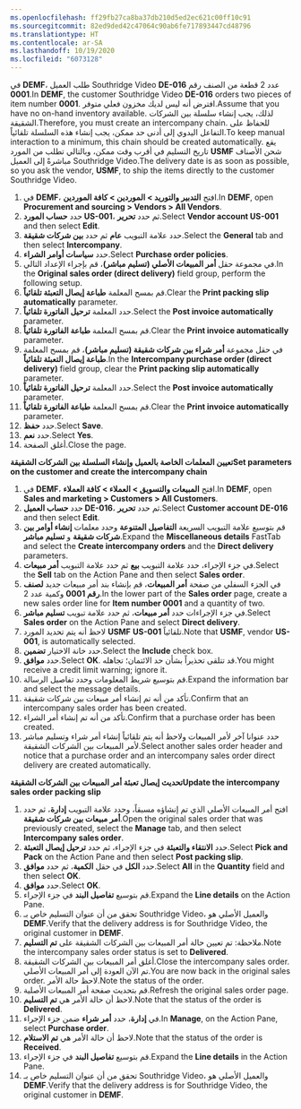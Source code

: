 ```yaml
---
ms.openlocfilehash: ff29fb27ca8ba37db210d5ed2ec621c00ff10c91
ms.sourcegitcommit: 82ed9ded42c47064c90ab6fe717893447cd48796
ms.translationtype: HT
ms.contentlocale: ar-SA
ms.lasthandoff: 10/19/2020
ms.locfileid: "6073128"
---
```

<span data-ttu-id="55b56-101">في **DEMF**، طلب العميل Southridge Video **DE-016** عدد 2 قطعة من الصنف رقم **0001**.</span><span class="sxs-lookup"><span data-stu-id="55b56-101">In **DEMF**, the customer Southridge Video **DE-016** orders two pieces of item number **0001**.</span></span> <span data-ttu-id="55b56-102">افترض أنه ليس لديك مخزون فعلي متوفر.</span><span class="sxs-lookup"><span data-stu-id="55b56-102">Assume that you have no on-hand inventory available.</span></span>
<span data-ttu-id="55b56-103">لذلك، يجب إنشاء سلسلة بين الشركات الشقيقة.</span><span class="sxs-lookup"><span data-stu-id="55b56-103">Therefore, you must create an intercompany chain.</span></span> <span data-ttu-id="55b56-104">للحفاظ على التفاعل اليدوي إلى أدنى حد ممكن، يجب إنشاء هذه السلسلة تلقائياً.</span><span class="sxs-lookup"><span data-stu-id="55b56-104">To keep manual interaction to a minimum, this chain should be created automatically.</span></span> <span data-ttu-id="55b56-105">يقع تاريخ التسليم في أقرب وقت ممكن، وبالتالي تطلب من المورد **USMF** شحن الأصناف مباشرةً إلى العميل Southridge Video.</span><span class="sxs-lookup"><span data-stu-id="55b56-105">The delivery date is as soon as possible, so you ask the vendor, **USMF**, to ship the items directly to the customer Southridge Video.</span></span>

1.  <span data-ttu-id="55b56-106">في **DEMF**، افتح **‏‫التدبير والتوريد‬ > الموردين > كافة الموردين**.</span><span class="sxs-lookup"><span data-stu-id="55b56-106">In **DEMF**, open **Procurement and sourcing > Vendors > All Vendors**.</span></span>
2.  <span data-ttu-id="55b56-107">حدد **حساب المورد US-001**، ثم حدد **تحرير**.</span><span class="sxs-lookup"><span data-stu-id="55b56-107">Select **Vendor account US-001** and then select **Edit**.</span></span>
3.  <span data-ttu-id="55b56-108">حدد علامة التبويب **عام** ثم حدد **بين شركات شقيقة**.</span><span class="sxs-lookup"><span data-stu-id="55b56-108">Select the **General** tab and then select **Intercompany**.</span></span>
4.  <span data-ttu-id="55b56-109">حدد **سياسات أوامر الشراء**.</span><span class="sxs-lookup"><span data-stu-id="55b56-109">Select **Purchase order policies**.</span></span>
5.  <span data-ttu-id="55b56-110">في مجموعة حقل **أمر المبيعات الأصلي (تسليم مباشر)**، قم بإجراء الإعداد التالي.</span><span class="sxs-lookup"><span data-stu-id="55b56-110">In the **Original sales order (direct delivery)** field group,    perform the following setup.</span></span>
6.  <span data-ttu-id="55b56-111">قم بمسح المعلمة **طباعة إيصال التعبئة تلقائياً**.</span><span class="sxs-lookup"><span data-stu-id="55b56-111">Clear the **Print packing slip automatically** parameter.</span></span>
7.  <span data-ttu-id="55b56-112">حدد المعلمة **ترحيل الفاتورة تلقائياً**.</span><span class="sxs-lookup"><span data-stu-id="55b56-112">Select the **Post invoice automatically** parameter.</span></span>
8.  <span data-ttu-id="55b56-113">قم بمسح المعلمة **طباعة الفاتورة تلقائياً**.</span><span class="sxs-lookup"><span data-stu-id="55b56-113">Clear the **Print invoice automatically** parameter.</span></span>
9.  <span data-ttu-id="55b56-114">في حقل مجموعة **أمر شراء بين شركات شقيقة (تسليم مباشر)**، قم بمسح المعلمة **طباعة إيصال التعبئة تلقائياً**.</span><span class="sxs-lookup"><span data-stu-id="55b56-114">In the **Intercompany purchase order (direct delivery)** field group, clear the **Print packing slip automatically** parameter.</span></span>
10. <span data-ttu-id="55b56-115">حدد المعلمة **ترحيل الفاتورة تلقائياً**.</span><span class="sxs-lookup"><span data-stu-id="55b56-115">Select the **Post invoice automatically** parameter.</span></span>
11. <span data-ttu-id="55b56-116">قم بمسح المعلمة **طباعة الفاتورة تلقائياً**.</span><span class="sxs-lookup"><span data-stu-id="55b56-116">Clear the **Print invoice automatically** parameter.</span></span>
12. <span data-ttu-id="55b56-117">حدد **حفظ**.</span><span class="sxs-lookup"><span data-stu-id="55b56-117">Select **Save**.</span></span>
13. <span data-ttu-id="55b56-118">حدد **نعم**.</span><span class="sxs-lookup"><span data-stu-id="55b56-118">Select **Yes**.</span></span>
14. <span data-ttu-id="55b56-119">أغلق الصفحة.</span><span class="sxs-lookup"><span data-stu-id="55b56-119">Close the page.</span></span>


<span data-ttu-id="55b56-120">**تعيين المعلمات الخاصة بالعميل وإنشاء السلسلة بين الشركات الشقيقة**</span><span class="sxs-lookup"><span data-stu-id="55b56-120">**Set parameters on the customer and create the intercompany chain**</span></span>

1. <span data-ttu-id="55b56-121">في **DEMF**، افتح **المبيعات والتسويق > العملاء > كافة العملاء**.</span><span class="sxs-lookup"><span data-stu-id="55b56-121">In **DEMF**, open **Sales and marketing > Customers > All Customers**.</span></span>
17. <span data-ttu-id="55b56-122">حدد **حساب العميل DE-016**، ثم حدد **تحرير**.</span><span class="sxs-lookup"><span data-stu-id="55b56-122">Select **Customer account DE-016** and then select **Edit**.</span></span>
18. <span data-ttu-id="55b56-123">قم بتوسيع علامة التبويب السريعة **التفاصيل المتنوعة** وحدد معلمات **إنشاء أوامر بين شركات شقيقة** و **تسليم مباشر**.</span><span class="sxs-lookup"><span data-stu-id="55b56-123">Expand the **Miscellaneous details** FastTab and select the **Create    intercompany orders** and the **Direct delivery** parameters.</span></span>
19. <span data-ttu-id="55b56-124">في جزء الإجراء، حدد علامة التبويب **بيع** ثم حدد علامة التبويب **أمر مبيعات**.</span><span class="sxs-lookup"><span data-stu-id="55b56-124">Select the **Sell** tab on the Action Pane and then select **Sales    order**.</span></span>
20. <span data-ttu-id="55b56-125">في الجزء السفلي من صفحة **أمر المبيعات**، قم بإنشاء بند أمر مبيعات جديد **لصنف رقم 0001** وكمية عدد 2.</span><span class="sxs-lookup"><span data-stu-id="55b56-125">In the lower part of the **Sales order** page, create a new sales    order line for **Item number 0001** and a quantity of two.</span></span>
21. <span data-ttu-id="55b56-126">في جزء الإجراءات حدد **أمر مبيعات**، ثم حدد علامة تبويب **تسليم مباشر**.</span><span class="sxs-lookup"><span data-stu-id="55b56-126">Select **Sales order** on the Action Pane and select **Direct delivery**.</span></span>
22. <span data-ttu-id="55b56-127">لاحظ أنه يتم تحديد المورد **USMF** **US-001** تلقائياً.</span><span class="sxs-lookup"><span data-stu-id="55b56-127">Note that **USMF**, vendor **US-001**, is automatically selected.</span></span>
23. <span data-ttu-id="55b56-128">حدد خانة الاختيار **تضمين**.</span><span class="sxs-lookup"><span data-stu-id="55b56-128">Select the **Include** check box.</span></span>
24. <span data-ttu-id="55b56-129">حدد **موافق**.</span><span class="sxs-lookup"><span data-stu-id="55b56-129">Select **OK**.</span></span> <span data-ttu-id="55b56-130">قد تتلقى تحذيراً بشأن حد الائتمان؛ تجاهله.</span><span class="sxs-lookup"><span data-stu-id="55b56-130">You might receive a credit limit warning; ignore it.</span></span>
26. <span data-ttu-id="55b56-131">قم بتوسيع شريط المعلومات وحدد تفاصيل الرسالة.</span><span class="sxs-lookup"><span data-stu-id="55b56-131">Expand the information bar and select the message details.</span></span>
27. <span data-ttu-id="55b56-132">تأكد من أنه تم إنشاء أمر مبيعات بين شركات شقيقة.</span><span class="sxs-lookup"><span data-stu-id="55b56-132">Confirm that an intercompany sales order has been created.</span></span>
28. <span data-ttu-id="55b56-133">تأكد من أنه تم إنشاء أمر الشراء.</span><span class="sxs-lookup"><span data-stu-id="55b56-133">Confirm that a purchase order has been created.</span></span>
29. <span data-ttu-id="55b56-134">حدد عنوانا آخر لأمر المبيعات ولاحظ أنه يتم تلقائياً إنشاء أمر شراء وتسليم مباشر لأمر المبيعات بين الشركات الشقيقة.</span><span class="sxs-lookup"><span data-stu-id="55b56-134">Select another sales order header and notice that a purchase order    and an intercompany sales order direct delivery are created    automatically.</span></span>

<span data-ttu-id="55b56-135">**تحديث إيصال تعبئة أمر المبيعات بين الشركات الشقيقة**</span><span class="sxs-lookup"><span data-stu-id="55b56-135">**Update the intercompany sales order packing slip**</span></span>

1. <span data-ttu-id="55b56-136">افتح أمر المبيعات الأصلي الذي تم إنشاؤه مسبقاً، وحدد علامة التبويب **إدارة**، ثم حدد **أمر مبيعات بين شركات شقيقة**.</span><span class="sxs-lookup"><span data-stu-id="55b56-136">Open the original sales order that was previously created, select the    **Manage** tab, and then select **Intercompany sales order**.</span></span>
1. <span data-ttu-id="55b56-137">حدد **الانتقاء والتعبئة** في جزء الإجراء، ثم حدد **ترحيل إيصال التعبئة**.</span><span class="sxs-lookup"><span data-stu-id="55b56-137">Select **Pick and Pack** on the Action Pane and then select **Post    packing slip**.</span></span>
1. <span data-ttu-id="55b56-138">حدد **الكل** في حقل **الكمية**، ثم حدد **موافق**.</span><span class="sxs-lookup"><span data-stu-id="55b56-138">Select **All** in the **Quantity** field and then select **OK**.</span></span>
1. <span data-ttu-id="55b56-139">حدد **موافق**.</span><span class="sxs-lookup"><span data-stu-id="55b56-139">Select **OK**.</span></span>
1. <span data-ttu-id="55b56-140">قم بتوسيع **تفاصيل البند** في جزء الإجراء.</span><span class="sxs-lookup"><span data-stu-id="55b56-140">Expand the **Line details** on the Action Pane.</span></span>
1. <span data-ttu-id="55b56-141">تحقق من أن عنوان التسليم خاص بـ Southridge Video، والعميل الأصلي هو **DEMF**.</span><span class="sxs-lookup"><span data-stu-id="55b56-141">Verify that the delivery address is for Southridge Video, the original customer in    **DEMF**.</span></span>
1. <span data-ttu-id="55b56-142">ملاحظة: تم تعيين حالة أمر المبيعات بين الشركات الشقيقة على **تم التسليم**.</span><span class="sxs-lookup"><span data-stu-id="55b56-142">Note the intercompany sales order status is set to **Delivered**.</span></span>
1. <span data-ttu-id="55b56-143">أغلق أمر المبيعات بين الشركات الشقيقة.</span><span class="sxs-lookup"><span data-stu-id="55b56-143">Close the intercompany sales order.</span></span> <span data-ttu-id="55b56-144">تم الآن العودة إلى أمر المبيعات الأصلي.</span><span class="sxs-lookup"><span data-stu-id="55b56-144">You are now back in the original sales order.</span></span> <span data-ttu-id="55b56-145">لاحظ حالة الأمر.</span><span class="sxs-lookup"><span data-stu-id="55b56-145">Note the status of the order.</span></span>
1. <span data-ttu-id="55b56-146">قم بتحديث صفحة أمر المبيعات الأصلية.</span><span class="sxs-lookup"><span data-stu-id="55b56-146">Refresh the original sales order page.</span></span>
1. <span data-ttu-id="55b56-147">لاحظ أن حالة الأمر هي **تم التسليم**.</span><span class="sxs-lookup"><span data-stu-id="55b56-147">Note that the status of the order is **Delivered**.</span></span>
1. <span data-ttu-id="55b56-148">في **إدارة**، حدد **أمر شراء** ضمن جزء الإجراء.</span><span class="sxs-lookup"><span data-stu-id="55b56-148">In **Manage**, on the Action Pane, select **Purchase order**.</span></span>
1. <span data-ttu-id="55b56-149">لاحظ أن حالة الأمر هي **تم الاستلام**.</span><span class="sxs-lookup"><span data-stu-id="55b56-149">Note that the status of the order is **Received**.</span></span>
1. <span data-ttu-id="55b56-150">قم بتوسيع **تفاصيل البند** في جزء الإجراء.</span><span class="sxs-lookup"><span data-stu-id="55b56-150">Expand the **Line details** in the Action Pane.</span></span>
1. <span data-ttu-id="55b56-151">تحقق من أن عنوان التسليم خاص بـ Southridge Video، والعميل الأصلي هو **DEMF**.</span><span class="sxs-lookup"><span data-stu-id="55b56-151">Verify that the delivery address is for Southridge Video, the original customer in    **DEMF**.</span></span>
